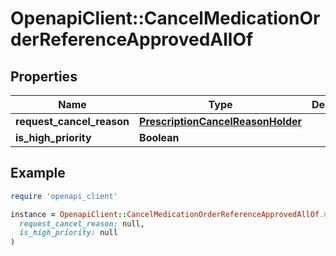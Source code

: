 # OpenapiClient::CancelMedicationOrderReferenceApprovedAllOf

## Properties

| Name | Type | Description | Notes |
| ---- | ---- | ----------- | ----- |
| **request_cancel_reason** | [**PrescriptionCancelReasonHolder**](PrescriptionCancelReasonHolder.md) |  |  |
| **is_high_priority** | **Boolean** |  | [optional] |

## Example

```ruby
require 'openapi_client'

instance = OpenapiClient::CancelMedicationOrderReferenceApprovedAllOf.new(
  request_cancel_reason: null,
  is_high_priority: null
)
```

